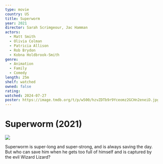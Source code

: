 ```yaml
---
type: movie
country: US
title: Superworm
year: 2021
director: Sarah Scrimgeour, Jac Hamman
actors:
  - Matt Smith
  - Olivia Colman
  - Patricia Allison
  - Rob Brydon
  - Kobna Holdbrook-Smith
genre:
  - Animation
  - Family
  - Comedy
length: 25m
shelf: watched
owned: false
rating:
watched: 2024-07-27
poster: https://image.tmdb.org/t/p/w500/hzvZDTb9r9Yceomz2GCHn2eneiD.jpg
---
```


# Superworm (2021)

![](https://image.tmdb.org/t/p/w500/hzvZDTb9r9Yceomz2GCHn2eneiD.jpg)

Superworm is super-long and super-strong, and is always saving the day. But who can save him when he gets too full of himself and is captured by the evil Wizard Lizard?